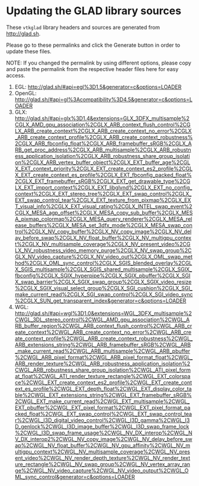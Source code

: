 # Updating the GLAD library sources

These `vtkglad` library headers and sources are generated from http://glad.sh.

Please go to these permalinks and click the Generate button in order to update these files.

NOTE: If you changed the permalink by using different options, please copy and paste the permalink from the respective header files here for easy access.

1. EGL: http://glad.sh/#api=egl%3D1.5&generator=c&options=LOADER
2. OpenGL: http://glad.sh/#api=gl%3Acompatibility%3D4.5&generator=c&options=LOADER
3. GLX: http://glad.sh/#api=glx%3D1.4&extensions=GLX_3DFX_multisample%2CGLX_AMD_gpu_association%2CGLX_ARB_context_flush_control%2CGLX_ARB_create_context%2CGLX_ARB_create_context_no_error%2CGLX_ARB_create_context_profile%2CGLX_ARB_create_context_robustness%2CGLX_ARB_fbconfig_float%2CGLX_ARB_framebuffer_sRGB%2CGLX_ARB_get_proc_address%2CGLX_ARB_multisample%2CGLX_ARB_robustness_application_isolation%2CGLX_ARB_robustness_share_group_isolation%2CGLX_ARB_vertex_buffer_object%2CGLX_EXT_buffer_age%2CGLX_EXT_context_priority%2CGLX_EXT_create_context_es2_profile%2CGLX_EXT_create_context_es_profile%2CGLX_EXT_fbconfig_packed_float%2CGLX_EXT_framebuffer_sRGB%2CGLX_EXT_get_drawable_type%2CGLX_EXT_import_context%2CGLX_EXT_libglvnd%2CGLX_EXT_no_config_context%2CGLX_EXT_stereo_tree%2CGLX_EXT_swap_control%2CGLX_EXT_swap_control_tear%2CGLX_EXT_texture_from_pixmap%2CGLX_EXT_visual_info%2CGLX_EXT_visual_rating%2CGLX_INTEL_swap_event%2CGLX_MESA_agp_offset%2CGLX_MESA_copy_sub_buffer%2CGLX_MESA_pixmap_colormap%2CGLX_MESA_query_renderer%2CGLX_MESA_release_buffers%2CGLX_MESA_set_3dfx_mode%2CGLX_MESA_swap_control%2CGLX_NV_copy_buffer%2CGLX_NV_copy_image%2CGLX_NV_delay_before_swap%2CGLX_NV_float_buffer%2CGLX_NV_multigpu_context%2CGLX_NV_multisample_coverage%2CGLX_NV_present_video%2CGLX_NV_robustness_video_memory_purge%2CGLX_NV_swap_group%2CGLX_NV_video_capture%2CGLX_NV_video_out%2CGLX_OML_swap_method%2CGLX_OML_sync_control%2CGLX_SGIS_blended_overlay%2CGLX_SGIS_multisample%2CGLX_SGIS_shared_multisample%2CGLX_SGIX_fbconfig%2CGLX_SGIX_hyperpipe%2CGLX_SGIX_pbuffer%2CGLX_SGIX_swap_barrier%2CGLX_SGIX_swap_group%2CGLX_SGIX_video_resize%2CGLX_SGIX_visual_select_group%2CGLX_SGI_cushion%2CGLX_SGI_make_current_read%2CGLX_SGI_swap_control%2CGLX_SGI_video_sync%2CGLX_SUN_get_transparent_index&generator=c&options=LOADER
4. WGL: http://glad.sh/#api=wgl%3D1.0&extensions=WGL_3DFX_multisample%2CWGL_3DL_stereo_control%2CWGL_AMD_gpu_association%2CWGL_ARB_buffer_region%2CWGL_ARB_context_flush_control%2CWGL_ARB_create_context%2CWGL_ARB_create_context_no_error%2CWGL_ARB_create_context_profile%2CWGL_ARB_create_context_robustness%2CWGL_ARB_extensions_string%2CWGL_ARB_framebuffer_sRGB%2CWGL_ARB_make_current_read%2CWGL_ARB_multisample%2CWGL_ARB_pbuffer%2CWGL_ARB_pixel_format%2CWGL_ARB_pixel_format_float%2CWGL_ARB_render_texture%2CWGL_ARB_robustness_application_isolation%2CWGL_ARB_robustness_share_group_isolation%2CWGL_ATI_pixel_format_float%2CWGL_ATI_render_texture_rectangle%2CWGL_EXT_colorspace%2CWGL_EXT_create_context_es2_profile%2CWGL_EXT_create_context_es_profile%2CWGL_EXT_depth_float%2CWGL_EXT_display_color_table%2CWGL_EXT_extensions_string%2CWGL_EXT_framebuffer_sRGB%2CWGL_EXT_make_current_read%2CWGL_EXT_multisample%2CWGL_EXT_pbuffer%2CWGL_EXT_pixel_format%2CWGL_EXT_pixel_format_packed_float%2CWGL_EXT_swap_control%2CWGL_EXT_swap_control_tear%2CWGL_I3D_digital_video_control%2CWGL_I3D_gamma%2CWGL_I3D_genlock%2CWGL_I3D_image_buffer%2CWGL_I3D_swap_frame_lock%2CWGL_I3D_swap_frame_usage%2CWGL_NV_DX_interop%2CWGL_NV_DX_interop2%2CWGL_NV_copy_image%2CWGL_NV_delay_before_swap%2CWGL_NV_float_buffer%2CWGL_NV_gpu_affinity%2CWGL_NV_multigpu_context%2CWGL_NV_multisample_coverage%2CWGL_NV_present_video%2CWGL_NV_render_depth_texture%2CWGL_NV_render_texture_rectangle%2CWGL_NV_swap_group%2CWGL_NV_vertex_array_range%2CWGL_NV_video_capture%2CWGL_NV_video_output%2CWGL_OML_sync_control&generator=c&options=LOADER
